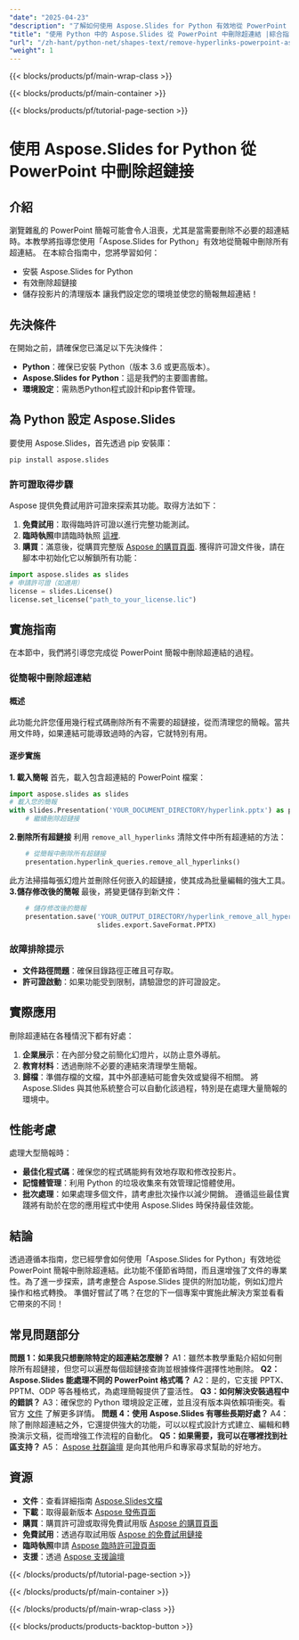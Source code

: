 ```yaml
---
"date": "2025-04-23"
"description": "了解如何使用 Aspose.Slides for Python 有效地從 PowerPoint 簡報中刪除超連結。請按照本逐步指南簡化您的投影片。"
"title": "使用 Python 中的 Aspose.Slides 從 PowerPoint 中刪除超連結 |綜合指南"
"url": "/zh-hant/python-net/shapes-text/remove-hyperlinks-powerpoint-aspose-slides-python/"
"weight": 1
---
```


{{< blocks/products/pf/main-wrap-class >}}

{{< blocks/products/pf/main-container >}}

{{< blocks/products/pf/tutorial-page-section >}}
# 使用 Aspose.Slides for Python 從 PowerPoint 中刪除超鏈接
## 介紹
瀏覽雜亂的 PowerPoint 簡報可能會令人沮喪，尤其是當需要刪除不必要的超連結時。本教學將指導您使用「Aspose.Slides for Python」有效地從簡報中刪除所有超連結。
在本綜合指南中，您將學習如何：
- 安裝 Aspose.Slides for Python
- 有效刪除超鏈接
- 儲存投影片的清理版本
讓我們設定您的環境並使您的簡報無超連結！
## 先決條件
在開始之前，請確保您已滿足以下先決條件：
- **Python**：確保已安裝 Python（版本 3.6 或更高版本）。
- **Aspose.Slides for Python**：這是我們的主要圖書館。
- **環境設定**：需熟悉Python程式設計和pip套件管理。
## 為 Python 設定 Aspose.Slides
要使用 Aspose.Slides，首先透過 pip 安裝庫：
```bash
pip install aspose.slides
```
### 許可證取得步驟
Aspose 提供免費試用許可證來探索其功能。取得方法如下：
1. **免費試用**：取得臨時許可證以進行完整功能測試。
2. **臨時執照**申請臨時執照 [這裡](https://purchase。aspose.com/temporary-license/).
3. **購買**：滿意後，從購買完整版 [Aspose 的購買頁面](https://purchase。aspose.com/buy).
獲得許可證文件後，請在腳本中初始化它以解鎖所有功能：
```python
import aspose.slides as slides
# 申請許可證（如適用）
license = slides.License()
license.set_license("path_to_your_license.lic")
```
## 實施指南
在本節中，我們將引導您完成從 PowerPoint 簡報中刪除超連結的過程。
### 從簡報中刪除超連結
#### 概述
此功能允許您僅用幾行程式碼刪除所有不需要的超鏈接，從而清理您的簡報。當共用文件時，如果連結可能導致過時的內容，它就特別有用。
#### 逐步實施
**1. 載入簡報**
首先，載入包含超連結的 PowerPoint 檔案：
```python
import aspose.slides as slides
# 載入您的簡報
with slides.Presentation('YOUR_DOCUMENT_DIRECTORY/hyperlink.pptx') as presentation:
    # 繼續刪除超鏈接
```
**2.刪除所有超鏈接**
利用 `remove_all_hyperlinks` 清除文件中所有超連結的方法：
```python
    # 從簡報中刪除所有超鏈接
    presentation.hyperlink_queries.remove_all_hyperlinks()
```
此方法掃描每張幻燈片並刪除任何嵌入的超鏈接，使其成為批量編輯的強大工具。
**3.儲存修改後的簡報**
最後，將變更儲存到新文件：
```python
    # 儲存修改後的簡報
    presentation.save('YOUR_OUTPUT_DIRECTORY/hyperlink_remove_all_hyperlinks_out.pptx',
                      slides.export.SaveFormat.PPTX)
```
### 故障排除提示
- **文件路徑問題**：確保目錄路徑正確且可存取。
- **許可證啟動**：如果功能受到限制，請驗證您的許可證設定。
## 實際應用
刪除超連結在各種情況下都有好處：
1. **企業展示**：在內部分發之前簡化幻燈片，以防止意外導航。
2. **教育材料**：透過刪除不必要的連結來清理學生簡報。
3. **歸檔**：準備存檔的文檔，其中外部連結可能會失效或變得不相關。
將 Aspose.Slides 與其他系統整合可以自動化該過程，特別是在處理大量簡報的環境中。
## 性能考慮
處理大型簡報時：
- **最佳化程式碼**：確保您的程式碼能夠有效地存取和修改投影片。
- **記憶體管理**：利用 Python 的垃圾收集來有效管理記憶體使用。
- **批次處理**：如果處理多個文件，請考慮批次操作以減少開銷。
遵循這些最佳實踐將有助於在您的應用程式中使用 Aspose.Slides 時保持最佳效能。
## 結論
透過遵循本指南，您已經學會如何使用「Aspose.Slides for Python」有效地從 PowerPoint 簡報中刪除超連結。此功能不僅節省時間，而且還增強了文件的專業性。為了進一步探索，請考慮整合 Aspose.Slides 提供的附加功能，例如幻燈片操作和格式轉換。
準備好嘗試了嗎？在您的下一個專案中實施此解決方案並看看它帶來的不同！
## 常見問題部分
**問題 1：如果我只想刪除特定的超連結怎麼辦？**
A1：雖然本教學重點介紹如何刪除所有超鏈接，但您可以遍歷每個超鏈接查詢並根據條件選擇性地刪除。
**Q2：Aspose.Slides 能處理不同的 PowerPoint 格式嗎？**
A2：是的，它支援 PPTX、PPTM、ODP 等各種格式，為處理簡報提供了靈活性。
**Q3：如何解決安裝過程中的錯誤？**
A3：確保您的 Python 環境設定正確，並且沒有版本與依賴項衝突。看官方 [文件](https://reference.aspose.com/slides/python-net/) 了解更多詳情。
**問題 4：使用 Aspose.Slides 有哪些長期好處？**
A4：除了刪除超連結之外，它還提供強大的功能，可以以程式設計方式建立、編輯和轉換演示文稿，從而增強工作流程的自動化。
**Q5：如果需要，我可以在哪裡找到社區支持？**
A5： [Aspose 社群論壇](https://forum.aspose.com/c/slides/11) 是向其他用戶和專家尋求幫助的好地方。
## 資源
- **文件**：查看詳細指南 [Aspose.Slides文檔](https://reference.aspose.com/slides/python-net/)
- **下載**：取得最新版本 [Aspose 發佈頁面](https://releases.aspose.com/slides/python-net/)
- **購買**：購買許可證或取得免費試用版 [Aspose 的購買頁面](https://purchase.aspose.com/buy)
- **免費試用**：透過存取試用版 [Aspose 的免費試用鏈接](https://releases.aspose.com/slides/python-net/)
- **臨時執照**申請 [Aspose 臨時許可證頁面](https://purchase.aspose.com/temporary-license/)
- **支援**：透過 [Aspose 支援論壇](https://forum.aspose.com/c/slides/11)

{{< /blocks/products/pf/tutorial-page-section >}}

{{< /blocks/products/pf/main-container >}}

{{< /blocks/products/pf/main-wrap-class >}}

{{< blocks/products/products-backtop-button >}}